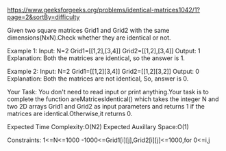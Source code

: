 https://www.geeksforgeeks.org/problems/identical-matrices1042/1?page=2&sortBy=difficulty

Given two square matrices Grid1 and Grid2 with the same dimensions(NxN).Check whether they are identical or not.

Example 1:
Input:
N=2
Grid1=[[1,2],[3,4]]
Grid2=[[1,2],[3,4]]
Output:
1
Explanation:
Both the matrices are identical,
so the answer is 1.

Example 2:
Input:
N=2
Grid1=[[1,2][3,4]]
Grid2=[[1,2][3,2]]
Output:
0
Explanation:
Both the matrices are not identical,
So, answer is 0.

Your Task:
You don't need to read input or print anything.Your task is to complete the function areMatricesIdentical() which takes the integer N and two 2D arrays Grid1 and Grid2 as input parameters and returns 1 if the matrices are identical.Otherwise,it returns 0.


Expected Time Complexity:O(N2)
Expected Auxillary Space:O(1)


Constraints:
1<=N<=1000
-1000<=Grid1[i][j],Grid2[i][j]<=1000,for 0<=i,j

